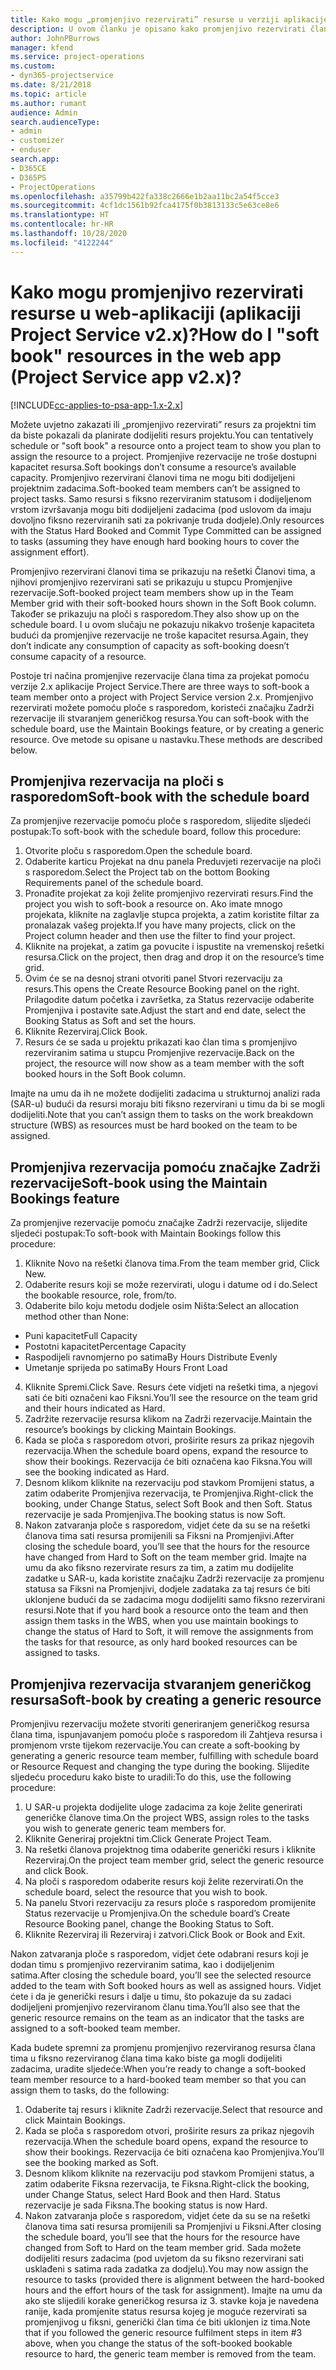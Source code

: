 ```yaml
---
title: Kako mogu „promjenjivo rezervirati” resurse u verziji aplikacije 2.x?
description: U ovom članku je opisano kako promjenjivo rezervirati članove projektnog tima putem aplikacije Project Service.
author: JohnPBurrows
manager: kfend
ms.service: project-operations
ms.custom:
- dyn365-projectservice
ms.date: 8/21/2018
ms.topic: article
ms.author: rumant
audience: Admin
search.audienceType:
- admin
- customizer
- enduser
search.app:
- D365CE
- D365PS
- ProjectOperations
ms.openlocfilehash: a35799b422fa338c2666e1b2aa11bc2a54f5cce3
ms.sourcegitcommit: 4cf1dc1561b92fca4175f0b3813133c5e63ce8e6
ms.translationtype: HT
ms.contentlocale: hr-HR
ms.lasthandoff: 10/28/2020
ms.locfileid: "4122244"
---
```

# <a name="how-do-i-soft-book-resources-in-the-web-app-project-service-app-v2x"></a><span data-ttu-id="82525-103">Kako mogu promjenjivo rezervirati resurse u web-aplikaciji (aplikaciji Project Service v2.x)?</span><span class="sxs-lookup"><span data-stu-id="82525-103">How do I "soft book" resources in the web app (Project Service app v2.x)?</span></span>

[!INCLUDE[cc-applies-to-psa-app-1.x-2.x](../includes/cc-applies-to-psa-app-1x-2x.md)]

<span data-ttu-id="82525-104">Možete uvjetno zakazati ili „promjenjivo rezervirati” resurs za projektni tim da biste pokazali da planirate dodijeliti resurs projektu.</span><span class="sxs-lookup"><span data-stu-id="82525-104">You can tentatively schedule or "soft book" a resource onto a project team to show you plan to assign the resource to a project.</span></span> <span data-ttu-id="82525-105">Promjenjive rezervacije ne troše dostupni kapacitet resursa.</span><span class="sxs-lookup"><span data-stu-id="82525-105">Soft bookings don’t consume a resource’s available capacity.</span></span> <span data-ttu-id="82525-106">Promjenjivo rezervirani članovi tima ne mogu biti dodijeljeni projektnim zadacima.</span><span class="sxs-lookup"><span data-stu-id="82525-106">Soft-booked team members can’t be assigned to project tasks.</span></span> <span data-ttu-id="82525-107">Samo resursi s fiksno rezerviranim statusom i dodijeljenom vrstom izvršavanja mogu biti dodijeljeni zadacima (pod uslovom da imaju dovoljno fiksno rezerviranih sati za pokrivanje truda dodjele).</span><span class="sxs-lookup"><span data-stu-id="82525-107">Only resources with the Status Hard Booked and Commit Type Committed can be assigned to tasks (assuming they have enough hard booking hours to cover the assignment effort).</span></span>

<span data-ttu-id="82525-108">Promjenjivo rezervirani članovi tima se prikazuju na rešetki Članovi tima, a njihovi promjenjivo rezervirani sati se prikazuju u stupcu Promjenjive rezervacije.</span><span class="sxs-lookup"><span data-stu-id="82525-108">Soft-booked project team members show up in the Team Member grid with their soft-booked hours shown in the Soft Book column.</span></span> <span data-ttu-id="82525-109">Također se prikazuju na ploči s rasporedom.</span><span class="sxs-lookup"><span data-stu-id="82525-109">They also show up on the schedule board.</span></span> <span data-ttu-id="82525-110">I u ovom slučaju ne pokazuju nikakvo trošenje kapaciteta budući da promjenjive rezervacije ne troše kapacitet resursa.</span><span class="sxs-lookup"><span data-stu-id="82525-110">Again, they don’t indicate any consumption of capacity as soft-booking doesn’t consume capacity of a resource.</span></span>

<span data-ttu-id="82525-111">Postoje tri načina promjenjive rezervacije člana tima za projekat pomoću verzije 2.x aplikacije Project Service.</span><span class="sxs-lookup"><span data-stu-id="82525-111">There are three ways to soft-book a team member onto a project with Project Service version 2.x.</span></span> <span data-ttu-id="82525-112">Promjenjivo rezervirati možete pomoću ploče s rasporedom, koristeći značajku Zadrži rezervacije ili stvaranjem generičkog resursa.</span><span class="sxs-lookup"><span data-stu-id="82525-112">You can soft-book with the schedule board, use the Maintain Bookings feature, or by creating a generic resource.</span></span> <span data-ttu-id="82525-113">Ove metode su opisane u nastavku.</span><span class="sxs-lookup"><span data-stu-id="82525-113">These methods are described below.</span></span>

## <a name="soft-book-with-the-schedule-board"></a><span data-ttu-id="82525-114">Promjenjiva rezervacija na ploči s rasporedom</span><span class="sxs-lookup"><span data-stu-id="82525-114">Soft-book with the schedule board</span></span>

<span data-ttu-id="82525-115">Za promjenjive rezervacije pomoću ploče s rasporedom, slijedite sljedeći postupak:</span><span class="sxs-lookup"><span data-stu-id="82525-115">To soft-book with the schedule board, follow this procedure:</span></span> 
1. <span data-ttu-id="82525-116">Otvorite ploču s rasporedom.</span><span class="sxs-lookup"><span data-stu-id="82525-116">Open the schedule board.</span></span>
2. <span data-ttu-id="82525-117">Odaberite karticu Projekat na dnu panela Preduvjeti rezervacije na ploči s rasporedom.</span><span class="sxs-lookup"><span data-stu-id="82525-117">Select the Project tab on the bottom Booking Requirements panel of the schedule board.</span></span>
3. <span data-ttu-id="82525-118">Pronađite projekat za koji želite promjenjivo rezervirati resurs.</span><span class="sxs-lookup"><span data-stu-id="82525-118">Find the project you wish to soft-book a resource on.</span></span> <span data-ttu-id="82525-119">Ako imate mnogo projekata, kliknite na zaglavlje stupca projekta, a zatim koristite filtar za pronalazak vašeg projekta.</span><span class="sxs-lookup"><span data-stu-id="82525-119">If you have many projects, click on the Project column header and then use the filter to find your project.</span></span>
4. <span data-ttu-id="82525-120">Kliknite na projekat, a zatim ga povucite i ispustite na vremenskoj rešetki resursa.</span><span class="sxs-lookup"><span data-stu-id="82525-120">Click on the project, then drag and drop it on the resource’s time grid.</span></span>
5. <span data-ttu-id="82525-121">Ovim će se na desnoj strani otvoriti panel Stvori rezervaciju za resurs.</span><span class="sxs-lookup"><span data-stu-id="82525-121">This opens the Create Resource Booking panel on the right.</span></span> <span data-ttu-id="82525-122">Prilagodite datum početka i završetka, za Status rezervacije odaberite Promjenjiva i postavite sate.</span><span class="sxs-lookup"><span data-stu-id="82525-122">Adjust the start and end date, select the Booking Status as Soft and set the hours.</span></span> 
6. <span data-ttu-id="82525-123">Kliknite Rezerviraj.</span><span class="sxs-lookup"><span data-stu-id="82525-123">Click Book.</span></span>
7. <span data-ttu-id="82525-124">Resurs će se sada u projektu prikazati kao član tima s promjenjivo rezerviranim satima u stupcu Promjenjive rezervacije.</span><span class="sxs-lookup"><span data-stu-id="82525-124">Back on the project, the resource will now show as a team member with the soft booked hours in the Soft Book column.</span></span>

<span data-ttu-id="82525-125">Imajte na umu da ih ne možete dodijeliti zadacima u strukturnoj analizi rada (SAR-u) budući da resursi moraju biti fiksno rezervirani u timu da bi se mogli dodijeliti.</span><span class="sxs-lookup"><span data-stu-id="82525-125">Note that you can’t assign them to tasks on the work breakdown structure (WBS) as resources must be hard booked on the team to be assigned.</span></span>

## <a name="soft-book-using-the-maintain-bookings-feature"></a><span data-ttu-id="82525-126">Promjenjiva rezervacija pomoću značajke Zadrži rezervacije</span><span class="sxs-lookup"><span data-stu-id="82525-126">Soft-book using the Maintain Bookings feature</span></span>

<span data-ttu-id="82525-127">Za promjenjive rezervacije pomoću značajke Zadrži rezervacije, slijedite sljedeći postupak:</span><span class="sxs-lookup"><span data-stu-id="82525-127">To soft-book with Maintain Bookings follow this procedure:</span></span>
1. <span data-ttu-id="82525-128">Kliknite Novo na rešetki članova tima.</span><span class="sxs-lookup"><span data-stu-id="82525-128">From the team member grid, Click New.</span></span>
2. <span data-ttu-id="82525-129">Odaberite resurs koji se može rezervirati, ulogu i datume od i do.</span><span class="sxs-lookup"><span data-stu-id="82525-129">Select the bookable resource, role, from/to.</span></span>
3. <span data-ttu-id="82525-130">Odaberite bilo koju metodu dodjele osim Ništa:</span><span class="sxs-lookup"><span data-stu-id="82525-130">Select an allocation method other than None:</span></span>
- <span data-ttu-id="82525-131">Puni kapacitet</span><span class="sxs-lookup"><span data-stu-id="82525-131">Full Capacity</span></span>
- <span data-ttu-id="82525-132">Postotni kapacitet</span><span class="sxs-lookup"><span data-stu-id="82525-132">Percentage Capacity</span></span>
- <span data-ttu-id="82525-133">Raspodijeli ravnomjerno po satima</span><span class="sxs-lookup"><span data-stu-id="82525-133">By Hours Distribute Evenly</span></span>
- <span data-ttu-id="82525-134">Umetanje sprijeda po satima</span><span class="sxs-lookup"><span data-stu-id="82525-134">By Hours Front Load</span></span>
4. <span data-ttu-id="82525-135">Kliknite Spremi.</span><span class="sxs-lookup"><span data-stu-id="82525-135">Click Save.</span></span> <span data-ttu-id="82525-136">Resurs ćete vidjeti na rešetki tima, a njegovi sati će biti označeni kao Fiksni.</span><span class="sxs-lookup"><span data-stu-id="82525-136">You’ll see the resource on the team grid and their hours indicated as Hard.</span></span>
5. <span data-ttu-id="82525-137">Zadržite rezervacije resursa klikom na Zadrži rezervacije.</span><span class="sxs-lookup"><span data-stu-id="82525-137">Maintain the resource’s bookings by clicking Maintain Bookings.</span></span>
6. <span data-ttu-id="82525-138">Kada se ploča s rasporedom otvori, proširite resurs za prikaz njegovih rezervacija.</span><span class="sxs-lookup"><span data-stu-id="82525-138">When the schedule board opens, expand the resource to show their bookings.</span></span> <span data-ttu-id="82525-139">Rezervacija će biti označena kao Fiksna.</span><span class="sxs-lookup"><span data-stu-id="82525-139">You will see the booking indicated as Hard.</span></span>
7. <span data-ttu-id="82525-140">Desnom klikom kliknite na rezervaciju pod stavkom Promijeni status, a zatim odaberite Promjenjiva rezervacija, te Promjenjiva.</span><span class="sxs-lookup"><span data-stu-id="82525-140">Right-click the booking, under Change Status, select Soft Book and then Soft.</span></span> <span data-ttu-id="82525-141">Status rezervacije je sada Promjenjiva.</span><span class="sxs-lookup"><span data-stu-id="82525-141">The booking status is now Soft.</span></span>
8. <span data-ttu-id="82525-142">Nakon zatvaranja ploče s rasporedom, vidjet ćete da su se na rešetki članova tima sati resursa promijenili sa Fiksni na Promjenjivi.</span><span class="sxs-lookup"><span data-stu-id="82525-142">After closing the schedule board, you’ll see that the hours for the resource have changed from Hard to Soft on the team member grid.</span></span>
<span data-ttu-id="82525-143">Imajte na umu da ako fiksno rezervirate resurs za tim, a zatim mu dodijelite zadatke u SAR-u, kada koristite značajku Zadrži rezervacije za promjenu statusa sa Fiksni na Promjenjivi, dodjele zadataka za taj resurs će biti uklonjene budući da se zadacima mogu dodijeliti samo fiksno rezervirani resursi.</span><span class="sxs-lookup"><span data-stu-id="82525-143">Note that if you hard book a resource onto the team and then assign them tasks in the WBS, when you use maintain bookings to change the status of Hard to Soft, it will remove the assignments from the tasks for that resource, as only hard booked resources can be assigned to tasks.</span></span>

## <a name="soft-book-by-creating-a-generic-resource"></a><span data-ttu-id="82525-144">Promjenjiva rezervacija stvaranjem generičkog resursa</span><span class="sxs-lookup"><span data-stu-id="82525-144">Soft-book by creating a generic resource</span></span>

<span data-ttu-id="82525-145">Promjenjivu rezervaciju možete stvoriti generiranjem generičkog resursa člana tima, ispunjavanjem pomoću ploče s rasporedom ili Zahtjeva resursa i promjenom vrste tijekom rezervacije.</span><span class="sxs-lookup"><span data-stu-id="82525-145">You can create a soft-booking by generating a generic resource team member, fulfilling with schedule board or Resource Request and changing the type during the booking.</span></span>
<span data-ttu-id="82525-146">Slijedite sljedeću proceduru kako biste to uradili:</span><span class="sxs-lookup"><span data-stu-id="82525-146">To do this, use the following procedure:</span></span>

1. <span data-ttu-id="82525-147">U SAR-u projekta dodijelite uloge zadacima za koje želite generirati generičke članove tima.</span><span class="sxs-lookup"><span data-stu-id="82525-147">On the project WBS, assign roles to the tasks you wish to generate generic team members for.</span></span>
2. <span data-ttu-id="82525-148">Kliknite Generiraj projektni tim.</span><span class="sxs-lookup"><span data-stu-id="82525-148">Click Generate Project Team.</span></span>
3. <span data-ttu-id="82525-149">Na rešetki članova projektnog tima odaberite generički resurs i kliknite Rezerviraj.</span><span class="sxs-lookup"><span data-stu-id="82525-149">On the project team member grid, select the generic resource and click Book.</span></span>
4. <span data-ttu-id="82525-150">Na ploči s rasporedom odaberite resurs koji želite rezervirati.</span><span class="sxs-lookup"><span data-stu-id="82525-150">On the schedule board, select the resource that you wish to book.</span></span>
5. <span data-ttu-id="82525-151">Na panelu Stvori rezervaciju za resurs ploče s rasporedom promijenite Status rezervacije u Promjenjiva.</span><span class="sxs-lookup"><span data-stu-id="82525-151">On the schedule board’s Create Resource Booking panel, change the Booking Status to Soft.</span></span>
6. <span data-ttu-id="82525-152">Kliknite Rezerviraj ili Rezerviraj i zatvori.</span><span class="sxs-lookup"><span data-stu-id="82525-152">Click Book or Book and Exit.</span></span>

<span data-ttu-id="82525-153">Nakon zatvaranja ploče s rasporedom, vidjet ćete odabrani resurs koji je dodan timu s promjenjivo rezerviranim satima, kao i dodijeljenim satima.</span><span class="sxs-lookup"><span data-stu-id="82525-153">After closing the schedule board, you’ll see the selected resource added to the team with Soft booked hours as well as assigned hours.</span></span> <span data-ttu-id="82525-154">Vidjet ćete i da je generički resurs i dalje u timu, što pokazuje da su zadaci dodijeljeni promjenjivo rezerviranom članu tima.</span><span class="sxs-lookup"><span data-stu-id="82525-154">You’ll also see that the generic resource remains on the team as an indicator that the tasks are assigned to a soft-booked team member.</span></span>

<span data-ttu-id="82525-155">Kada budete spremni za promjenu promjenjivo rezerviranog resursa člana tima u fiksno rezerviranog člana tima kako biste ga mogli dodijeliti zadacima, uradite sljedeće:</span><span class="sxs-lookup"><span data-stu-id="82525-155">When you’re ready to change a soft-booked team member resource to a hard-booked team member so that you can assign them to tasks, do the following:</span></span>

1. <span data-ttu-id="82525-156">Odaberite taj resurs i kliknite Zadrži rezervacije.</span><span class="sxs-lookup"><span data-stu-id="82525-156">Select that resource and click Maintain Bookings.</span></span>
2. <span data-ttu-id="82525-157">Kada se ploča s rasporedom otvori, proširite resurs za prikaz njegovih rezervacija.</span><span class="sxs-lookup"><span data-stu-id="82525-157">When the schedule board opens, expand the resource to show their bookings.</span></span> <span data-ttu-id="82525-158">Rezervacija će biti označena kao Promjenjiva.</span><span class="sxs-lookup"><span data-stu-id="82525-158">You’ll see the booking marked as Soft.</span></span>
3. <span data-ttu-id="82525-159">Desnom klikom kliknite na rezervaciju pod stavkom Promijeni status, a zatim odaberite Fiksna rezervacija, te Fiksna.</span><span class="sxs-lookup"><span data-stu-id="82525-159">Right-click the booking, under Change Status, select Hard Book and then Hard.</span></span> <span data-ttu-id="82525-160">Status rezervacije je sada Fiksna.</span><span class="sxs-lookup"><span data-stu-id="82525-160">The booking status is now Hard.</span></span>
4. <span data-ttu-id="82525-161">Nakon zatvaranja ploče s rasporedom, vidjet ćete da su se na rešetki članova tima sati resursa promijenili sa Promjenjivi u Fiksni.</span><span class="sxs-lookup"><span data-stu-id="82525-161">After closing the schedule board, you’ll see that the hours for the resource have changed from Soft to Hard on the team member grid.</span></span> <span data-ttu-id="82525-162">Sada možete dodijeliti resurs zadacima (pod uvjetom da su fiksno rezervirani sati usklađeni s satima rada zadatka za dodjelu).</span><span class="sxs-lookup"><span data-stu-id="82525-162">You may now assign the resource to tasks (provided there is alignment between the hard-booked hours and the effort hours of the task for assignment).</span></span> <span data-ttu-id="82525-163">Imajte na umu da ako ste slijedili korake generičkog resursa iz 3. stavke koja je navedena ranije, kada promjenite status resursa kojeg je moguće rezervirati sa promjenjivog u fiksni, generički član tima će biti uklonjen iz tima.</span><span class="sxs-lookup"><span data-stu-id="82525-163">Note that if you followed the generic resource fulfilment steps in item #3 above, when you change the status of the soft-booked bookable resource to hard, the generic team member is removed from the team.</span></span>
